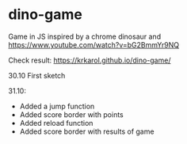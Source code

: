 # dino-game
Game in JS inspired by a chrome dinosaur and https://www.youtube.com/watch?v=bG2BmmYr9NQ

Check result: https://krkarol.github.io/dino-game/

30.10 First sketch 

31.10:
- Added a jump function 
- Added score border with points
- Added reload function
- Added score border with results of game
